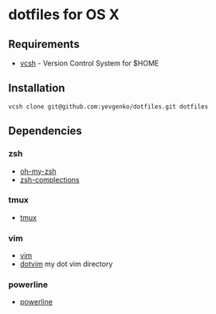 # dotfiles for OS X

## Requirements

* [vcsh][] - Version Control System for $HOME

## Installation

    vcsh clone git@github.com:yevgenko/dotfiles.git dotfiles

## Dependencies

### zsh

* [oh-my-zsh][]
* [zsh-complections][]

### tmux

* [tmux][]

### vim

* [vim][]
* [dotvim][] my dot vim directory

### powerline

* [powerline][]


[oh-my-zsh]: https://github.com/robbyrussell/oh-my-zsh
[zsh-complections]: https://github.com/zsh-users/zsh-completions
[tmux]: http://tmux.sourceforge.net/
[vim]: http://www.vim.org/
[dotvim]: https://github.com/yevgenko/dotvim
[vcsh]: https://github.com/RichiH/vcsh
[powerline]: https://github.com/Lokaltog/powerline
